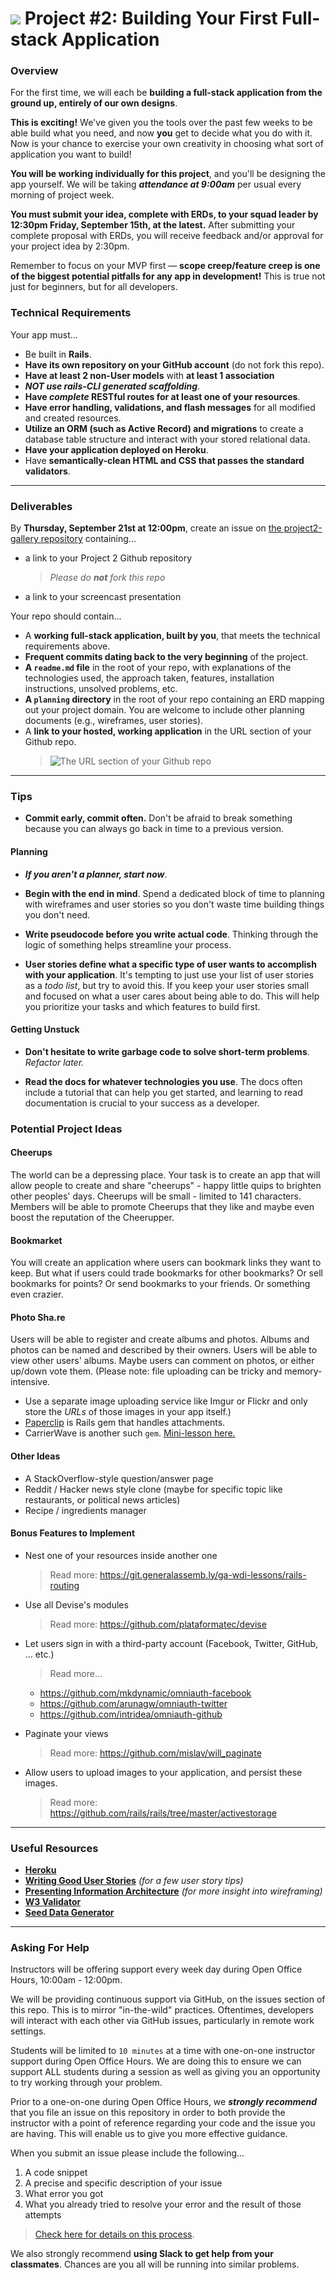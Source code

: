 # ![](https://ga-dash.s3.amazonaws.com/production/assets/logo-9f88ae6c9c3871690e33280fcf557f33.png) Project #2: Building Your First Full-stack Application

### Overview

For the first time, we will each be **building a full-stack application from the ground up, entirely of our own designs**.

**This is exciting!** We've given you the tools over the past few weeks to be able build what you need, and now **you** get to decide what you do with it. Now is your chance to exercise your own creativity in choosing what sort of application you want to build!

**You will be working individually for this project**, and you'll be designing the app yourself. We will be taking ***attendance at 9:00am*** per usual every morning of project week.

**You must submit your idea, complete with ERDs, to your squad leader by 12:30pm Friday, September 15th, at the latest.** After submitting your complete proposal with ERDs, you will receive feedback and/or approval for your project idea by 2:30pm.

Remember to focus on your MVP first &mdash; **scope creep/feature creep is one of the biggest potential pitfalls for any app in development!** This is true not just for beginners, but for all developers.

<!---
### [Schedule](./schedule.md)

--- -->


### Technical Requirements

Your app must...

  * Be built in **Rails**.
  * **Have its own repository on your GitHub account** (do not fork this repo).
  * **Have at least 2 non-User models** with **at least 1 association**
  * ***NOT use rails-CLI generated scaffolding***.
  * **Have _complete_ RESTful routes for at least one of your resources**.
  * **Have error handling, validations, and flash messages** for all modified and created resources.
  * **Utilize an ORM (such as Active Record) and migrations** to create a database table structure and interact with your stored relational data.
  * **Have your application deployed on Heroku**.
  * Have **semantically-clean HTML and CSS that passes the standard validators**.
---

### Deliverables

By **Thursday, September 21st at 12:00pm**, create an issue on [the project2-gallery repository](https://github.com/ga-dc/project2-gallery) containing...

  * a link to your Project 2 Github repository
    > *Please do **not** fork this repo*

  * a link to your screencast presentation

Your repo should contain...

  * A **working full-stack application, built by you**, that meets the technical requirements above.
  * **Frequent commits dating back to the very beginning** of the project.
  * **A ``readme.md`` file** in the root of your repo, with explanations of the technologies used, the approach taken, features, installation instructions, unsolved problems, etc.
  * **A `planning` directory** in the root of your repo containing an ERD mapping out your project domain. You are welcome to include other planning documents (e.g., wireframes, user stories).
  * A **link to your hosted, working application** in the URL section of your Github repo.
    > ![The URL section of your Github repo](https://i.imgur.com/QQ7RsfR.gif)

---

### Tips

  * **Commit early, commit often.**  Don't be afraid to break something because you can always go back in time to a previous version.

#### Planning

  * ***If you aren't a planner, start now***.
  * **Begin with the end in mind**. Spend a dedicated block of time to planning with wireframes and user stories so you don't waste time building things you don't need.

  * **Write pseudocode before you write actual code**. Thinking through the logic of something helps streamline your process.

  * **User stories define what a specific type of user wants to accomplish with your application**. It's tempting to just use your list of user stories as a _todo list_, but try to avoid this. If you keep your user stories small and focused on what a user cares about being able to do. This will help you prioritize your tasks and which features to build first.

#### Getting Unstuck

  * **Don't hesitate to write garbage code to solve short-term problems**. *Refactor later.*

  * **Read the docs for whatever technologies you use**. The docs often include a tutorial that can help you get started, and learning to read documentation is crucial to your success as a developer.


### Potential Project Ideas

#### Cheerups

The world can be a depressing place. Your task is to create an app that will allow people to create and share "cheerups" - happy little quips to brighten other peoples' days. Cheerups will be small - limited to 141 characters. Members will be able to promote Cheerups that they like and maybe even boost the reputation of the Cheerupper.

#### Bookmarket

You will create an application where users can bookmark links they want to keep. But what if users could trade bookmarks for other bookmarks? Or sell bookmarks for points? Or send bookmarks to your friends. Or something even crazier.

#### Photo Sha.re

Users will be able to register and create albums and photos. Albums and photos can be named and described by their owners. Users will be able to view other users' albums. Maybe users can comment on photos, or either up/down vote them. (Please note: file uploading can be tricky and memory-intensive.

  - Use a separate image uploading service like Imgur or Flickr and only store the *URLs* of those images in your app itself.)
  - [Paperclip](https://github.com/thoughtbot/paperclip) is Rails gem that handles attachments.
  - CarrierWave is another such `gem`. [Mini-lesson here.](https://github.com/ga-dc/wdi6-formerly-curriculum/tree/3071663bc9aaac00fe5eee4b11c171af60f826b5/mini-lessons/file-uploads-with-carrier-wave-and-aws)

#### Other Ideas

  - A StackOverflow-style question/answer page
  - Reddit / Hacker news style clone (maybe for specific topic like restaurants, or political news articles)
  - Recipe / ingredients manager

#### Bonus Features to Implement

- Nest one of your resources inside another one
  >Read more: https://git.generalassemb.ly/ga-wdi-lessons/rails-routing

- Use all Devise's modules
  > Read more: https://github.com/plataformatec/devise

- Let users sign in with a third-party account (Facebook, Twitter, GitHub, ... etc.)
  > Read more...

    - https://github.com/mkdynamic/omniauth-facebook
    - https://github.com/arunagw/omniauth-twitter
    - https://github.com/intridea/omniauth-github

- Paginate your views
  > Read more: https://github.com/mislav/will_paginate

- Allow users to upload images to your application, and persist these images.
  > Read more: https://github.com/rails/rails/tree/master/activestorage

---

### Useful Resources

* **[Heroku](http://www.heroku.com)**
* **[Writing Good User Stories](http://www.mariaemerson.com/user-stories/)** _(for a few user story tips)_
* **[Presenting Information Architecture](http://webstyleguide.com/wsg3/3-information-architecture/4-presenting-information.html)** _(for more insight into wireframing)_
* **[W3 Validator](http://validator.w3.org)**
* **[Seed Data Generator](https://www.mockaroo.com/)**

---

### Asking For Help

Instructors will be offering support every week day during Open Office Hours, 10:00am - 12:00pm.

We will be providing continuous support via GitHub, on the issues section of this repo. This is to mirror "in-the-wild" practices. Oftentimes, developers will interact with each other via GitHub issues, particularly in remote work settings.

Students will be limited to `10 minutes` at a time with one-on-one instructor support during Open Office Hours. We are doing this to ensure we can support ALL students during a session as well as giving you an opportunity to try working through your problem.

Prior to a one-on-one during Open Office Hours, we ***strongly recommend*** that you file an issue on this repository in order to both provide the instructor with a point of reference regarding your code and the issue you are having. This will enable us to give you more effective guidance.

When you submit an issue please include the following...
  1. A code snippet
  2. A precise and specific description of your issue
  3. What error you got
  4. What you already tried to resolve your error and the result of those attempts

> [Check here for details on this process](https://github.com/ga-dc/wdi12/blob/master/asking-for-help.md#during-project-weeks).

We also strongly recommend **using Slack to get help from your classmates**. Chances are you all will be running into similar problems.
